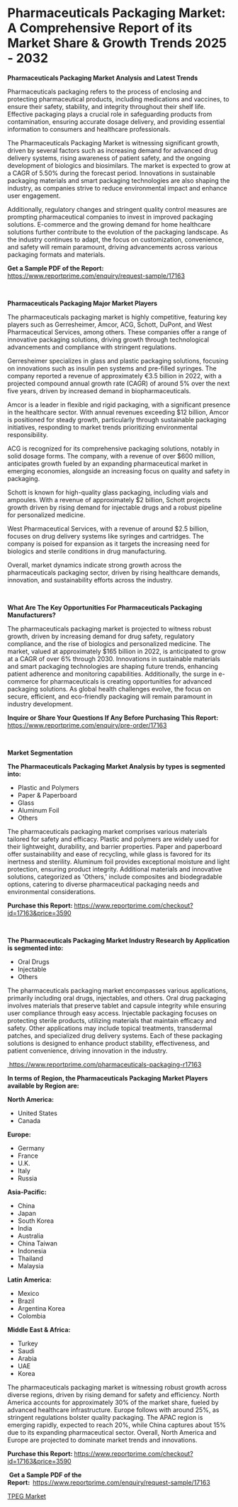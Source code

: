 <p><h1>Pharmaceuticals Packaging Market: A Comprehensive Report of its Market Share & Growth Trends 2025 - 2032</h1></p><p><strong>Pharmaceuticals Packaging Market Analysis and Latest Trends</strong></p>
<p><p>Pharmaceuticals packaging refers to the process of enclosing and protecting pharmaceutical products, including medications and vaccines, to ensure their safety, stability, and integrity throughout their shelf life. Effective packaging plays a crucial role in safeguarding products from contamination, ensuring accurate dosage delivery, and providing essential information to consumers and healthcare professionals.</p><p>The Pharmaceuticals Packaging Market is witnessing significant growth, driven by several factors such as increasing demand for advanced drug delivery systems, rising awareness of patient safety, and the ongoing development of biologics and biosimilars. The market is expected to grow at a CAGR of 5.50% during the forecast period. Innovations in sustainable packaging materials and smart packaging technologies are also shaping the industry, as companies strive to reduce environmental impact and enhance user engagement.</p><p>Additionally, regulatory changes and stringent quality control measures are prompting pharmaceutical companies to invest in improved packaging solutions. E-commerce and the growing demand for home healthcare solutions further contribute to the evolution of the packaging landscape. As the industry continues to adapt, the focus on customization, convenience, and safety will remain paramount, driving advancements across various packaging formats and materials.</p></p>
<p><strong>Get a Sample PDF of the Report:&nbsp;</strong> <a href="https://www.reportprime.com/enquiry/request-sample/17163?utm_campaign=3039&utm_medium=2&utm_source=Github&utm_content=ia&utm_term=18032025&utm_id=pharmaceuticals-packaging">https://www.reportprime.com/enquiry/request-sample/17163</a></p>
<p>&nbsp;</p>
<p><strong>Pharmaceuticals Packaging Major Market Players</strong></p>
<p><p>The pharmaceuticals packaging market is highly competitive, featuring key players such as Gerresheimer, Amcor, ACG, Schott, DuPont, and West Pharmaceutical Services, among others. These companies offer a range of innovative packaging solutions, driving growth through technological advancements and compliance with stringent regulations.</p><p>Gerresheimer specializes in glass and plastic packaging solutions, focusing on innovations such as insulin pen systems and pre-filled syringes. The company reported a revenue of approximately €3.5 billion in 2022, with a projected compound annual growth rate (CAGR) of around 5% over the next five years, driven by increased demand in biopharmaceuticals.</p><p>Amcor is a leader in flexible and rigid packaging, with a significant presence in the healthcare sector. With annual revenues exceeding $12 billion, Amcor is positioned for steady growth, particularly through sustainable packaging initiatives, responding to market trends prioritizing environmental responsibility.</p><p>ACG is recognized for its comprehensive packaging solutions, notably in solid dosage forms. The company, with a revenue of over $600 million, anticipates growth fueled by an expanding pharmaceutical market in emerging economies, alongside an increasing focus on quality and safety in packaging.</p><p>Schott is known for high-quality glass packaging, including vials and ampoules. With a revenue of approximately $2 billion, Schott projects growth driven by rising demand for injectable drugs and a robust pipeline for personalized medicine.</p><p>West Pharmaceutical Services, with a revenue of around $2.5 billion, focuses on drug delivery systems like syringes and cartridges. The company is poised for expansion as it targets the increasing need for biologics and sterile conditions in drug manufacturing.</p><p>Overall, market dynamics indicate strong growth across the pharmaceuticals packaging sector, driven by rising healthcare demands, innovation, and sustainability efforts across the industry.</p></p>
<p>&nbsp;</p>
<p><strong>What Are The Key Opportunities For Pharmaceuticals Packaging Manufacturers?</strong></p>
<p><p>The pharmaceuticals packaging market is projected to witness robust growth, driven by increasing demand for drug safety, regulatory compliance, and the rise of biologics and personalized medicine. The market, valued at approximately $165 billion in 2022, is anticipated to grow at a CAGR of over 6% through 2030. Innovations in sustainable materials and smart packaging technologies are shaping future trends, enhancing patient adherence and monitoring capabilities. Additionally, the surge in e-commerce for pharmaceuticals is creating opportunities for advanced packaging solutions. As global health challenges evolve, the focus on secure, efficient, and eco-friendly packaging will remain paramount in industry development.</p></p>
<p><strong>Inquire or Share Your Questions If Any Before Purchasing This Report:</strong> <a href="https://www.reportprime.com/enquiry/pre-order/17163?utm_campaign=3039&utm_medium=2&utm_source=Github&utm_content=ia&utm_term=18032025&utm_id=pharmaceuticals-packaging">https://www.reportprime.com/enquiry/pre-order/17163</a></p>
<p>&nbsp;</p>
<p><strong>Market Segmentation</strong></p>
<p><strong>The Pharmaceuticals Packaging Market Analysis by types is segmented into:</strong></p>
<p><ul><li>Plastic and Polymers</li><li>Paper & Paperboard</li><li>Glass</li><li>Aluminum Foil</li><li>Others</li></ul></p>
<p><p>The pharmaceuticals packaging market comprises various materials tailored for safety and efficacy. Plastic and polymers are widely used for their lightweight, durability, and barrier properties. Paper and paperboard offer sustainability and ease of recycling, while glass is favored for its inertness and sterility. Aluminum foil provides exceptional moisture and light protection, ensuring product integrity. Additional materials and innovative solutions, categorized as 'Others,' include composites and biodegradable options, catering to diverse pharmaceutical packaging needs and environmental considerations.</p></p>
<p><strong>Purchase this Report:&nbsp;</strong><a href="https://www.reportprime.com/checkout?id=17163&price=3590&utm_campaign=3039&utm_medium=2&utm_source=Github&utm_content=ia&utm_term=18032025&utm_id=pharmaceuticals-packaging">https://www.reportprime.com/checkout?id=17163&price=3590</a></p>
<p>&nbsp;</p>
<p><strong>The Pharmaceuticals Packaging Market Industry Research by Application is segmented into:</strong></p>
<p><ul><li>Oral Drugs</li><li>Injectable</li><li>Others</li></ul></p>
<p><p>The pharmaceuticals packaging market encompasses various applications, primarily including oral drugs, injectables, and others. Oral drug packaging involves materials that preserve tablet and capsule integrity while ensuring user compliance through easy access. Injectable packaging focuses on protecting sterile products, utilizing materials that maintain efficacy and safety. Other applications may include topical treatments, transdermal patches, and specialized drug delivery systems. Each of these packaging solutions is designed to enhance product stability, effectiveness, and patient convenience, driving innovation in the industry.</p></p>
<p><a href="https://www.reportprime.com/pharmaceuticals-packaging-r17163?utm_campaign=3039&utm_medium=2&utm_source=Github&utm_content=ia&utm_term=18032025&utm_id=pharmaceuticals-packaging">&nbsp;https://www.reportprime.com/pharmaceuticals-packaging-r17163</a></p>
<p><strong>In terms of Region, the Pharmaceuticals Packaging Market Players available by Region are:</strong></p>
<p>
    <p> <strong> North America: </strong>
        <ul>
            <li>United States</li>
            <li>Canada</li>
        </ul>
        </p> 
    <p> <strong> Europe: </strong>
        <ul>
            <li>Germany</li>
            <li>France</li>
            <li>U.K.</li>
            <li>Italy</li>
            <li>Russia</li>
        </ul>
        </p> 
    <p> <strong> Asia-Pacific: </strong>
        <ul>
            <li>China</li>
            <li>Japan</li>
            <li>South Korea</li>
            <li>India</li>
            <li>Australia</li>
            <li>China Taiwan</li>
            <li>Indonesia</li>
            <li>Thailand</li>
            <li>Malaysia</li>
        </ul>
        </p> 
    <p> <strong> Latin America: </strong>
        <ul>
            <li>Mexico</li>
            <li>Brazil</li>
            <li>Argentina Korea</li>
            <li>Colombia</li>
        </ul>
        </p> 
    <p> <strong> Middle East & Africa: </strong>
        <ul>
            <li>Turkey</li>
            <li>Saudi</li>
            <li>Arabia</li>
            <li>UAE</li>
            <li>Korea</li>
        </ul>
    </p>
    </p>
<p><p>The pharmaceuticals packaging market is witnessing robust growth across diverse regions, driven by rising demand for safety and efficiency. North America accounts for approximately 30% of the market share, fueled by advanced healthcare infrastructure. Europe follows with around 25%, as stringent regulations bolster quality packaging. The APAC region is emerging rapidly, expected to reach 20%, while China captures about 15% due to its expanding pharmaceutical sector. Overall, North America and Europe are projected to dominate market trends and innovations.</p></p>
<p><strong>Purchase this Report: </strong><a href="https://www.reportprime.com/checkout?id=17163&price=3590&utm_campaign=3039&utm_medium=2&utm_source=Github&utm_content=ia&utm_term=18032025&utm_id=pharmaceuticals-packaging">https://www.reportprime.com/checkout?id=17163&price=3590</a></p>
<p>&nbsp;<strong>Get a Sample PDF of the Report:&nbsp;&nbsp;</strong><a href="https://www.reportprime.com/enquiry/request-sample/17163?utm_campaign=3039&utm_medium=2&utm_source=Github&utm_content=ia&utm_term=18032025&utm_id=pharmaceuticals-packaging">https://www.reportprime.com/enquiry/request-sample/17163</a></p>
<p><strong></strong></p>
<p><p><a href="https://github.com/xtysizov/Market-Research-Report-List-1/blob/main/tpeg-market.md?utm_campaign=3039&utm_medium=2&utm_source=Github&utm_content=ia&utm_term=18032025&utm_id=pharmaceuticals-packaging">TPEG Market</a></p></p>